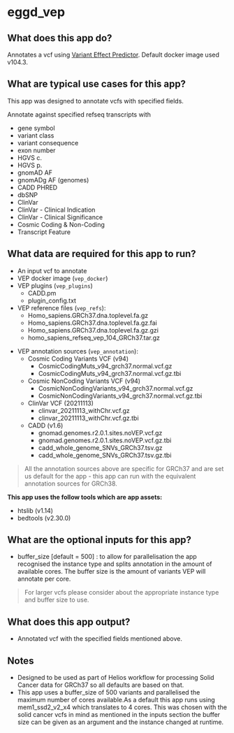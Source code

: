 # eggd_vep

## What does this app do?

Annotates a vcf using [Variant Effect Predictor](https://github.com/Ensembl/ensembl-vep). Default docker image used v104.3.

## What are typical use cases for this app?
This app was designed to annotate vcfs with specified fields.

Annotate against specified refseq transcripts with
- gene symbol
- variant class
- variant consequence
- exon number
- HGVS c.
- HGVS p.
- gnomAD AF
- gnomADg AF (genomes)
- CADD PHRED
- dbSNP
- ClinVar
- ClinVar - Clinical Indication
- ClinVar - Clinical Significance
- Cosmic Coding & Non-Coding
- Transcript Feature

## What data are required for this app to run?
- An input vcf to annotate
- VEP docker image (`vep_docker`)
- VEP plugins (`vep_plugins`)
    - CADD.pm
    - plugin_config.txt
- VEP reference files (`vep_refs`):
    - Homo_sapiens.GRCh37.dna.toplevel.fa.gz
    - Homo_sapiens.GRCh37.dna.toplevel.fa.gz.fai
    - Homo_sapiens.GRCh37.dna.toplevel.fa.gz.gzi
    - homo_sapiens_refseq_vep_104_GRCh37.tar.gz
* VEP annotation sources (`vep_annotation`):
   - Cosmic Coding Variants VCF (v94)
      - CosmicCodingMuts_v94_grch37.normal.vcf.gz
      - CosmicCodingMuts_v94_grch37.normal.vcf.gz.tbi
  - Cosmic NonCoding Variants VCF (v94)
      - CosmicNonCodingVariants_v94_grch37.normal.vcf.gz
      - CosmicNonCodingVariants_v94_grch37.normal.vcf.gz.tbi
  - ClinVar VCF (20211113)
      - clinvar_20211113_withChr.vcf.gz
      - clinvar_20211113_withChr.vcf.gz.tbi
  - CADD (v1.6)
      - gnomad.genomes.r2.0.1.sites.noVEP.vcf.gz
      - gnomad.genomes.r2.0.1.sites.noVEP.vcf.gz.tbi
      - cadd_whole_genome_SNVs_GRCh37.tsv.gz
      - cadd_whole_genome_SNVs_GRCh37.tsv.gz.tbi

> All the annotation sources above are specific for GRCh37 and are set us default for the app - this app can run with the equivalent annotation sources for GRCh38.

__This app uses the follow tools which are app assets:__
* htslib (v1.14)
* bedtools (v2.30.0)

## What are the optional inputs for this app?
- buffer_size [default = 500] : to allow for parallelisation the app recognised the instance type and splits annotation in the amount of available cores. The buffer size is the amount of variants VEP will annotate per core.

> For larger vcfs please consider about the appropriate  instance type and buffer size to use.
## What does this app output?
- Annotated vcf with the specified fields mentioned above.

## Notes
- Designed to be used as part of Helios workflow for processing Solid Cancer data for GRCh37 so all defaults are based on that.
- This app uses a buffer_size of 500 variants and parallelised the maximum number of cores available.As a default this app runs using mem1_ssd2_v2_x4 which translates to 4 cores. This was chosen with the solid cancer vcfs in mind as mentioned in the inputs section the buffer size can be given as an argument and the instance changed at runtime.
